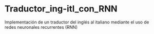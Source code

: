 # Traductor_ing-itl_con_RNN
Implementación de un traductor del inglés al italiano mediante el uso de redes neuronales recurrentes (RNN)
